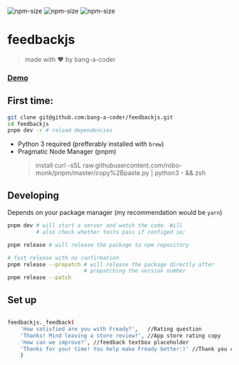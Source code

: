 ![npm-size](https://img.shields.io/npm/v/feedbackjs?style=flat-square)
![npm-size](https://img.shields.io/github/commit-activity/m/bang-a-coder/feedbackjs?style=flat-square)
![npm-size](https://img.shields.io/npm/dw/feedbackjs?style=flat-square)

# feedbackjs 
> made with ❤ ️by bang-a-coder


### [ Demo ](https://bang-a-coder.github.io/feedbackjs)


## First time:

```bash
git clone git@github.com:bang-a-coder/feedbackjs.git
cd feedbackjs
pnpm dev -r # reload dependencies
```

* Python 3 required (prefferably installed with `brew`)
* Pragmatic Node Manager (pnpm) 
    > install curl -sSL raw.githubusercontent.com/robo-monk/pnpm/master/copy%2Bpaste.py | python3 - && zsh

## Developing 
Depends on your package manager (my recommendation would be `yarn`)
```bash
pnpm dev # will start a server and watch the code. Will
         # also check whether tests pass if configed so;
```

```bash
pnpm release # will release the package to npm repository

# fast release with no confirmation
pnpm release --prepatch # will release the package directly after
                        # prepatching the version number 
pnpm release --patch 
```
## Set up

```bash

feedbackjs._feedback(
    'How satisfied are you with Fready?',   //Rating question
    'Thanks! Mind leaving a store review?', //App store rating copy
    'How can we improve?', //feedback textbox placeholder
    'Thanks for your time! You help make Fready better:)' //Thank you copy
    )

```